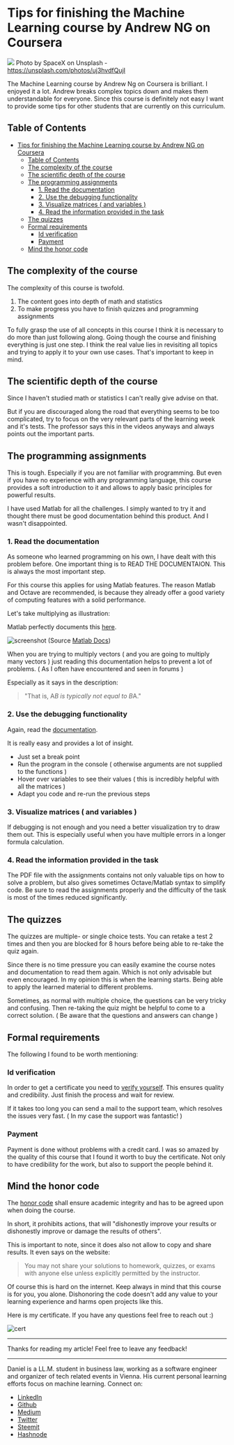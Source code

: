 # Tips for finishing the Machine Learning course by Andrew NG on Coursera

[<img src="https://images.unsplash.com/photo-1516849841032-87cbac4d88f7?ixlib=rb-0.3.5&ixid=eyJhcHBfaWQiOjEyMDd9&s=15be9f9073988c075caa018991009b74&auto=format&fit=crop&w=2250&q=80">](
https://unsplash.com/photos/uj3hvdfQujI)
Photo by SpaceX on Unsplash - https://unsplash.com/photos/uj3hvdfQujI

The Machine Learning course by Andrew Ng on Coursera is brilliant. I enjoyed it a lot. Andrew breaks complex topics down and makes them understandable for everyone. Since this course is definitely not easy I want to provide some tips for other students that are currently on this curriculum.


## Table of Contents

<!-- TOC -->

- [Tips for finishing the Machine Learning course by Andrew NG on Coursera](#tips-for-finishing-the-machine-learning-course-by-andrew-ng-on-coursera)
  - [Table of Contents](#table-of-contents)
  - [The complexity of the course](#the-complexity-of-the-course)
  - [The scientific depth of the course](#the-scientific-depth-of-the-course)
  - [The programming assignments](#the-programming-assignments)
    - [1. Read the documentation](#1-read-the-documentation)
    - [2. Use the debugging functionality](#2-use-the-debugging-functionality)
    - [3. Visualize matrices ( and variables )](#3-visualize-matrices--and-variables-)
    - [4. Read the information provided in the task](#4-read-the-information-provided-in-the-task)
  - [The quizzes](#the-quizzes)
  - [Formal requirements](#formal-requirements)
    - [Id verification](#id-verification)
    - [Payment](#payment)
  - [Mind the honor code](#mind-the-honor-code)

<!-- /TOC -->

## The complexity of the course

The complexity of this course is twofold. 
1. The content goes into depth of math and statistics
2. To make progress you have to finish quizzes and programming assignments

To fully grasp the use of all concepts in this course I think it is necessary to do more than just following along. Going though the course and finishing everything is just one step. I think the real value lies in revisiting all topics and trying to apply it to your own use cases. That's important to keep in mind.

## The scientific depth of the course

Since I haven't studied math or statistics I can't really give advise on that. 

But if you are discouraged along the road that everything seems to be too complicated, try to focus on the very relevant parts of the learning week and it's tests. The professor says this in the videos anyways and always points out the important parts. 


## The programming assignments

This is tough. Especially if you are not familiar with programming. But even if you have no experience with any programming language, this course provides a soft introduction to it and allows to apply basic principles for powerful results.

I have used Matlab for all the challenges. I simply wanted to try it and thought there must be good documentation behind this product. And I wasn't disappointed.

### 1. Read the documentation

As someone who learned programming on his own, I have dealt with this problem before. One important thing is to READ THE DOCUMENTAION. This is always the most important step. 

For this course this applies for using Matlab features. The reason Matlab and Octave are recommended, is because they already offer a good variety of computing features with a solid performance. 

Let's take multiplying as illustration:

Matlab perfectly documents this [here](https://de.mathworks.com/help/matlab/ref/mtimes.html).

![screenshot](../assets/mlTipps/matlabMultiplying.png) (Source [Matlab Docs](https://de.mathworks.com/help/matlab/ref/mtimes.html))

When you are trying to multiply vectors ( and you are going to multiply many vectors ) just reading this documentation helps to prevent a lot of problems. ( As I often have encountered and seen in forums )

Especially as it says in the description: 

> "That is, A*B is typically not equal to B*A."

### 2. Use the debugging functionality 

Again, read the [documentation](https://de.mathworks.com/help/matlab/matlab_prog/debugging-process-and-features.html).

It is really easy and provides a lot of insight. 
- Just set a break point
- Run the program in the console ( otherwise arguments are not supplied to the functions )
- Hover over variables to see their values ( this is incredibly helpful with all the matrices )
- Adapt you code and re-run the previous steps

### 3. Visualize matrices ( and variables )

If debugging is not enough and you need a better visualization try to draw them out. This is especially useful when you have multiple errors in a longer formula calculation.

### 4. Read the information provided in the task 

The PDF file with the assignments contains not only valuable tips on how to solve a problem, but also gives sometimes Octave/Matlab syntax to simplify code. 
Be sure to read the assignments properly and the difficulty of the task is most of the times reduced significantly. 

## The quizzes

The quizzes are multiple- or single choice tests. 
You can retake a test 2 times and then you are blocked for 8 hours before being able to re-take the quiz again. 

Since there is no time pressure you can easily examine the course notes and documentation to read them again. Which is not only advisable but even encouraged. In my opinion this is when the learning starts. Being able to apply the learned material to different problems. 

Sometimes, as normal with multiple choice, the questions can be very tricky and confusing. Then re-taking the quiz might be helpful to come to a correct solution. ( Be aware that the questions and answers can change )


## Formal requirements

The following I found to be worth mentioning:

### Id verification

In order to get a certificate you need to [verify yourself](https://learner.coursera.help/hc/en-us/articles/209818953-Set-up-ID-verification). This ensures quality and credibility. Just finish the process and wait for review. 

If it takes too long you can send a mail to the support team, which resolves the issues very fast. ( In my case the support was fantastic! )

### Payment

Payment is done without problems with a credit card. I was so amazed by the quality of this course that I found it worth to buy the certificate. Not only to have credibility for the work, but also to support the people behind it.


## Mind the honor code 

The [honor code](https://learner.coursera.help/hc/en-us/articles/209818863) shall ensure academic integrity and has to be agreed upon when doing the course.

In short, it prohibits actions, that  will "dishonestly improve your results or dishonestly improve or damage the results of others".

This is important to note, since it does also not allow to copy and share results. It even says on the website:
> You may not share your solutions to homework, quizzes, or exams with anyone else unless explicitly permitted by the instructor.

Of course this is hard on the internet. Keep always in mind that this course is for you, you alone. Dishonoring the code doesn't add any value to your learning experience and harms open projects like this. 

Here is my certificate. If you have any questions feel free to reach out :) 

![cert](../assets/mlTipps/cert.jpg)

---

Thanks for reading my article! Feel free to leave any feedback! 

---

Daniel is a LL.M. student in business law, working as a software engineer and organizer of tech related events in Vienna. 
His current personal learning efforts focus on machine learning. Connect on:
- [LinkedIn](https://www.linkedin.com/in/createdd) 
- [Github](https://github.com/DDCreationStudios)
- [Medium](https://medium.com/@ddcreationstudi)
- [Twitter](https://twitter.com/DDCreationStudi)
- [Steemit](https://steemit.com/@createdd)
- [Hashnode](https://hashnode.com/@DDCreationStudio)

<!-- Written by Daniel Deutsch (deudan1010@gmail.com) -->